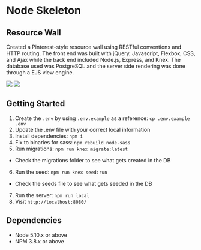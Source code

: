 # Node Skeleton

## Resource Wall

Created a Pinterest-style resource wall using RESTful conventions and HTTP routing. The front end was built with jQuery, Javascript, Flexbox, CSS, and Ajax while the back end included Node.js, Express, and Knex. The database used was PostgreSQL and the server side rendering was done through a EJS view engine. 

![](home.gif)
![](home2.gif)

## Getting Started

1. Create the `.env` by using `.env.example` as a reference: `cp .env.example .env`
2. Update the .env file with your correct local information
3. Install dependencies: `npm i`
4. Fix to binaries for sass: `npm rebuild node-sass`
5. Run migrations: `npm run knex migrate:latest`
  - Check the migrations folder to see what gets created in the DB
6. Run the seed: `npm run knex seed:run`
  - Check the seeds file to see what gets seeded in the DB
7. Run the server: `npm run local`
8. Visit `http://localhost:8080/`

## Dependencies

- Node 5.10.x or above
- NPM 3.8.x or above
